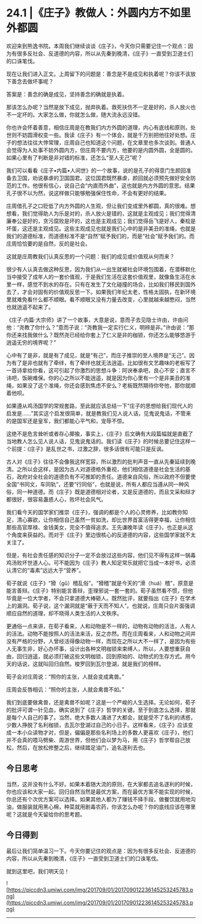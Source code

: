 # 24.1 |《庄子》教做人：外圆内方不如里外都圆

欢迎来到熊逸书院。本周我们继续谈谈《庄子》，今天你只需要记住一个观点：因为有很多反社会、反道德的内容，所以从先秦到晚清，《庄子》一直受到卫道士们的口诛笔伐。

现在让我们进入正文。上周留下的问题是：善念是不是成见和执着呢？你该不该放下善念去做坏事呢？

答案是：善念的确是成见，坚持善念的确就是执着。

那该怎么办呢？当然是放下成见，抛弃执着。救死扶伤不一定是好的，杀人放火也不一定坏的。大家怎么做，你就怎么做，随大流永远没错。

你也许会怀着善意，相信庄周是在教我们内方外圆的道理，内心有底线和原则，处世则不妨圆滑权变一些。我读《庄子》有一个体会，就是千万别把他往好处想。庄子的想法往往大悖常理，庄周自己也知道这个问题，在文章里也多次谈到。普通人会觉得为人处事不妨外圆内方，但庄周不要内方，他要的是内圆外圆，全是圆的。如果心里有了判断是非对错的标准，还怎么“至人无己”呢？

我们可以看看《庄子•内篇•人间世》的一个故事，说的是孔子的得意门生颜回准备去卫国，劝说暴虐的卫国国君。这位国君既然暴虐，颜回就必须预先做好安全防范的工作。他很有信心，说自己会“内直而外曲”，这也就是内方外圆的意思。结果孔子很不以为然，说这样做只能够勉强保住性命，不会有更好的结果。

庄周借孔子之口贬低了内方外圆的人生观，但让我们变成里外都圆，真的很难。想想看，我们觉得助人为乐是对的，杀人放火是错的，这就是主观成见；我们觉得清廉奉公是好的，贪污腐败是坏的，这也是主观成见；我们觉得岳飞是好人，秦桧是坏蛋，这还是主观成见。这些主观成见也就是我们心中的是非美丑的准绳，也就是我们的道德标准，而道德标准不是“自然”赋予我们的，而是“社会”赋予我们的。而庄周恰恰要的是自然，反的是社会。

这就是庄周教我们认真反思的一个问题：我们的成见或价值观从何而来？

很少有人认真去做这种反思，因为我们从一出生就被社会环境包围着，在潜移默化当中接受了成年人的一套价值观，于是我们生活在这套价值观里，就像鱼生活在水里一样，感觉不到水的存在。只有在发生了文化碰撞的场合，比如我们移民到国外去了，才会对固有的价值观反思一下。如果我们年纪太老，性格太固执，在新环境里就难免看什么都不顺眼。看不顺眼又没有力量去改变，心里就越来越憋闷，当然也就逍遥不起来了。

《庄子·内篇·大宗师》讲了一个故事，大意是说，意而子去见隐士许由，许由问他：“尧教了你什么？”意而子说：“尧教我一定实行仁义，明辨是非。”许由说：“那你还来找我做什么？既然尧已经给你套上了仁义是非的枷锁，你还怎么能够悠游于逍遥无穷的境界呢？”

心中有了是非，就是有了成见，就是“有己”，而庄子推崇的至人境界是“无己”。因为有了是非也就有了牵绊，有了牵绊也就无法逍遥。比如很有文艺趣味的老板写了一首诗拿给你看，这可引起了你激烈的思想斗争：阿谀奉承吧，良心不安；直言不讳吧，饭碗难保。你的心之所以不能逍遥，就是因为你心里有一个是非美丑的准绳，如果没了这个准绳，你还会感到焦虑不安么？老板既然期待你夸他，那你就顺着他呗。

如果遵从鸡汤国学的常规套路，至此就应该总结一下“庄子的思想给我们现代人的启发是……”其实这个启发很简单，就是教我们见人说人话，见鬼说鬼话，不管来的是国军还是皇军，我们都能心平气和，宠辱不惊。

这绝不是危言耸听或者存心揶揄，事实上，《庄子》后文确有大段篇幅就是直截了当地教人怎么见人说人话，见鬼说鬼话的。我们读《庄子》的时候总要记住这样一个前提：《庄子》是乱世之书，过激之辞，很多话很有可能只是反讽。

古人对《庄子》往往不会像我这样宽容，所以激烈的批判声音一直从先秦延续到晚清。之所以会这样，是因为古人对道德格外重视，他们相信道德是社会生活的基石，政府对全社会的道德负有不可推卸的责任。道德来自风俗，所以政府不但要使全国“书同文，车同轨”，还要“行同俗”，也就是说，所有人都应当遵从同一种风俗，同一种道德。而《庄子》既是道德相对论者，又是反道德的，而且文采和辩才都很好，很容易蛊惑人心，败坏社会风气。

我们看今天的国学家们推崇《庄子》，强调的都是个人的心灵修养，比如教你知足，清心寡欲，让你相信自己虽然一贫如洗，却比世界首富活得更幸福，让你相信那些高官厚禄、金钱美女，完全不值得追求。王先谦晚年读《庄子》，也正是从这个角度来获益的。而对于《庄子》里边很核心的反道德的内容，这些国学家就不太关注了。

但是，有社会责任感的知识分子一定不会放过这些内容，他们见不得有这样一锅毒鸡汤败坏世道人心。可不能因为《庄子》教人知足常乐就把它当成一本好书，必须认清它的“毒素”远远大于“营养”。

荀子就说《庄子》“猾（gǔ）稽乱俗”。“猾稽”就是今天的“滑（huá）稽”，原意是能言善辩。《庄子》特别能言善辩，歪理邪说一套一套的。荀子虽然看不惯，但他毕竟是一位大学者，不会只拿道德大棒砸人。既然批评，就要指出《庄子》在学术上的漏洞。荀子说，这个漏洞就是“蔽于天而不知人”。也就说，庄周只会片面强调顺应自然的道理，却不晓得人类生活的人文秩序。

更通俗一点来讲，在荀子看来，人和动物是不一样的，动物有动物的活法，人有人的活法。动物不能按照人的活法来活，反之亦然。而在庄周看来，人和动物之间并没有严格的分野，人曾经活得像动物一样，而现在之所以大不一样了，是因为有些人无事生非，好心办坏事，设计出各种文明枷锁来束缚人，所以，人要想重获自由，回归逍遥，就必须打破这些文明枷锁，回到原始的、动物式的生存方式。用今天的话说，这就叫回归自然。梭罗回到瓦尔登湖，就是我们的榜样。

荀子会对庄周说：“照你的主张，人就会变成禽兽。”

庄周会反唇相讥：“照你的主张，人就会禽兽不如。”

我们到底要做禽兽，还是禽兽不如呢？这是一个严峻的人生选择。无论如何，荀子的批评可谓一针见血，确实说到了《庄子》哲学的关键。至于到底怎么选择，那就是每个人自己的事了。当然，绝大多数人涌进了大都会，就是受不了名利的诱惑，少数人挣脱了名利枷锁，去瓦尔登湖过自己的小日子。这样看来，《庄子》应该变成一本小众读物才对，但是，偏偏是那些名利场上的多数人更喜欢《庄子》，他们并不会真的喂马劈柴、周游世界，但他们会以梦为马，用《庄子》哲学帮自己放松，然后，在放松修整之后，继续踏足油门，追名逐利去也。

## 今日思考

当然，这并没有什么不好。如果本着随大流的原则，在大家都去追名逐利的时候，你也应该和大家一起。回归自然当然是最优方案，而在最优方案不能实现的时候，你总还有个次优方案可以选择。如果其他人都为了赚钱不择手段，做餐饮就用地沟油，做服装就用黑心棉，种菜就用剧毒农药，你该怎么办呢？你的底线应该在哪里呢？这就是今天留给你的思考题。

## 今日得到

最后让我们简单温习一下。今天你要记住的观点是：因为有很多反社会、反道德的内容，所以从先秦到晚清，《庄子》一直受到卫道士们的口诛笔伐。

就到这里吧，我们明天见！

![https://piccdn3.umiwi.com/img/201709/01/201709012236145253245783.png](https://piccdn3.umiwi.com/img/201709/01/201709012236145253245783.png)

---
